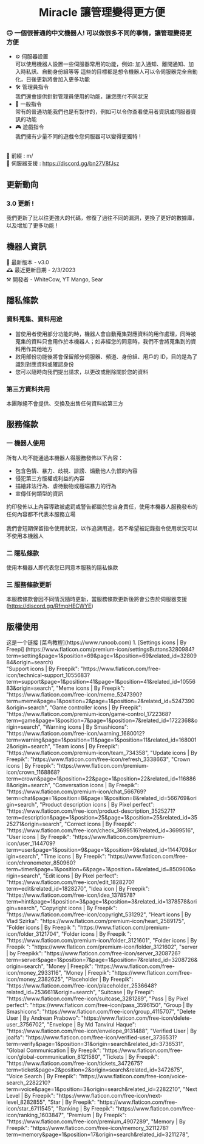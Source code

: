   <h1 align="center">Miracle 讓管理變得更方便</h1>

### 🙃 一個很普通的中文機器人! 可以做很多不同的事情，讓管理變得更方便

- ⚙️ 伺服器設置<br/>
  可以使用機器人設置一些伺服器常用的功能，例如: 加入通知、離開通知、加入時私訊、自動身份組等等
  這些的目標都是想令機器人可以令伺服器完全自動化，日後更新將會加入更多功能<br/>
- 🛠️ 管理員指令<br/>
  我們還會提供針對管理員使用的功能，讓您應付不同狀況<br/>
- 🤠 一般指令<br/>
  常有的普通功能我們也是有製作的，例如可以令你查看使用者資訊或伺服器資訊的功能<br/>
- 🎮 遊戲指令<br/>
  我們擁有少量不同的遊戲令您伺服器可以變得更獨特 !<br/><br/>

🔖 前綴 : m/<br/>
📒 伺服器支援 : https://discord.gg/bn27V8fJsz<br/>

<h2>更新動向</h2>

### 3.0 更新 !<br/>

我們更新了比以往更強大的代碼，修復了過往不同的漏洞，更換了更好的數據庫，以及增加了更多功能 !

<h2>機器人資訊</h2>
🤖 最新版本 - v3.0<br/>
🕰️ 最近更新日期 - 2/3/2023<br/>
⚒️ 開發者 - WhiteCow, YT Mango, Sear<br/>

<h2>隱私條款</h2>

### 資料蒐集、資料用途

- 當使用者使用部分功能的時，機器人會自動蒐集對應資料的用作處理，同時被蒐集的資料只會用作於本機器人；如非經您的同意時，我們不會將蒐集到的資料用作其他地方<br/>
- 啟用部份功能後將會保留部分伺服器、頻道、身份組、用戶的 ID，目的是為了識別對應資料或確認身份<br/>
- 您可以隨時向我們提出請求，以更改或刪除關於您的資料<br/>

### 第三方資料共用

本團隊絕不會提供、交換及出售任何資料給第三方<br/>

<h2>服務條款</h2>

### 一 機器人使用

所有人均不能通過本機器人得服務發佈以下內容：

- 包含色情、暴力、歧視、誹謗、煽動他人仇恨的內容
- 侵犯第三方版權或利益的內容
- 描繪非法行為、虐待動物或極端暴力的行為
- 宣傳任何類型的資訊

約印發佈以上內容導致被處罰或警告都屬於您自身責任，使用本機器人服務發布的任何內容都不代表本服務立場<br/><br/>
我們會短期保留指令使用狀況，以作追溯用途，若不希望被記錄指令使用狀況可以不使用本機器人

### 二 隱私條款

使用本機器人即代表您已同意本服務的隱私條款

### 三 服務條款更新

本服務條款會因不同情況隨時更新，當服務條款更新後將會公告於伺服器支援 (https://discord.gg/RfmpHECWYE)

<h2>版權使用</h2>
这是一个链接 [菜鸟教程](https://www.runoob.com)
1. [Settings icons | By Freepi] (https://www.flaticon.com/premium-icon/settingsButtons3280984?term=setting&page=1&position=69&page=1&position=69&related_id=3280984&origin=search)<br/>
   "Support icons | By Freepik": "https://www.flaticon.com/free-icon/technical-support_1055683?term=support&page=1&position=41&page=1&position=41&related_id=1055683&origin=search",
   "Meme icons | By Freepik": "https://www.flaticon.com/free-icon/meme_5247390?term=meme&page=1&position=2&page=1&position=2&related_id=5247390&origin=search",
   "Game controller icons | By Freepik": "https://www.flaticon.com/premium-icon/game-control_1722368?term=game&page=1&position=7&page=1&position=7&related_id=1722368&origin=search",
   "Warning icons | By Smashicons": "https://www.flaticon.com/free-icon/warning_1680012?term=warning&page=1&position=11&page=1&position=11&related_id=1680012&origin=search",
   "Team icons | By Freepik": "https://www.flaticon.com/premium-icon/team_734358",
   "Update icons | By Freepik": "https://www.flaticon.com/free-icon/refresh_3338663",
   "Crown icons | By Freepik": "https://www.flaticon.com/premium-icon/crown_1168868?term=crown&page=1&position=22&page=1&position=22&related_id=1168868&origin=search",
   "Conversation icons | By Freepik": "https://www.flaticon.com/premium-icon/chat_566769?term=chat&page=1&position=8&page=1&position=8&related_id=566769&origin=search",
   "Product description icons | By Pixel perfect": "https://www.flaticon.com/free-icon/product-description_3525271?term=description&page=1&position=25&page=1&position=25&related_id=3525271&origin=search",
   "Correct icons | By Freepik": "https://www.flaticon.com/free-icon/check_3699516?related_id=3699516",
   "User icons | By Freepik": "https://www.flaticon.com/premium-icon/user_1144709?term=user&page=1&position=9&page=1&position=9&related_id=1144709&origin=search",
   "Time icons | By Freepik": "https://www.flaticon.com/free-icon/chronometer_850960?term=timer&page=1&position=6&page=1&position=6&related_id=850960&origin=search",
   "Edit icons | By Pixel perfect": "https://www.flaticon.com/free-icon/edit_1828270?term=edit&related_id=1828270",
   "Idea icon | By Freepik": "https://www.flaticon.com/free-icon/idea_1378578?term=hint&page=1&position=3&page=1&position=3&related_id=1378578&origin=search",
   "Copyright icons | By Freepik": "https://www.flaticon.com/free-icon/copyright_531292",
   "Heart icons | By Vlad Szirka": "https://www.flaticon.com/premium-icon/heart_2589175",
   "Folder icons | By Freepik ": "https://www.flaticon.com/premium-icon/folder_3121704",
   "Folder icons | By Freepik ": "https://www.flaticon.com/premium-icon/folder_3121601",
   "Folder icons | By Freepik ": "https://www.flaticon.com/premium-icon/folder_3121602",
   "server | by Freepikk": "https://www.flaticon.com/free-icon/server_3208726?term=server&page=1&position=7&page=1&position=7&related_id=3208726&origin=search",
   "Money | Freepik": "https://www.flaticon.com/free-icon/money_2933116",
   "Money | Freepik": "https://www.flaticon.com/free-icon/money_2382625",
   "Placeholder | By Freepik": "https://www.flaticon.com/free-icon/placeholder_2536648?related_id=2536611&origin=search",
   "Suitcase | By Freepi": "https://www.flaticon.com/free-icon/suitcase_3281289",
   "Pass | By Pixel perfect": "https://www.flaticon.com/free-icon/pass_3596150",
   "Group | By Smashicons": "https://www.flaticon.com/free-icon/group_4115707",
   "Delete User | By Andrean Prabowo": "https://www.flaticon.com/free-icon/delete-user_3756702",
   "Envelope | By Md Tanvirul Haque": "https://www.flaticon.com/free-icon/envelope_9131488",
   "Verified User | By joalfa": "https://www.flaticon.com/free-icon/verified-user_3736531?term=verify&page=1&position=31&origin=search&related_id=3736531",
   "Global Communication | By Freepik": "https://www.flaticon.com/free-icon/global-communication_8121580",
   "Tickets | By Freepik": "https://www.flaticon.com/free-icon/tickets_3472675?term=ticket&page=2&position=2&origin=search&related_id=3472675",
   "Voice Search | By Freepik": "https://www.flaticon.com/free-icon/voice-search_2282210?term=voice&page=1&position=3&origin=search&related_id=2282210",
   "Next Level | By Freepik": "https://www.flaticon.com/free-icon/next-level_8282855",
   "Star | By Freepik": "https://www.flaticon.com/free-icon/star_6711545",
   "Ranking | By Freepik": "https://www.flaticon.com/free-icon/ranking_1603847",
   "Premium | By Freepik": "https://www.flaticon.com/free-icon/premium_4907289",
   "Memory | By Freepik": "https://www.flaticon.com/free-icon/memory_3211278?term=memory&page=1&position=17&origin=search&related_id=3211278",
